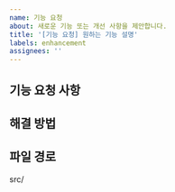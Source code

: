 ```yaml
---
name: 기능 요청
about: 새로운 기능 또는 개선 사항을 제안합니다.
title: '[기능 요청] 원하는 기능 설명'
labels: enhancement
assignees: ''
---
```


## 기능 요청 사항

<!-- 어떤 기능을 추가하거나 개선하고 싶은지 설명해주세요. -->

## 해결 방법

<!-- 이 기능을 어떻게 구현할지에 대한 간단한 설명을 적어주세요. -->

## 파일 경로

src/
